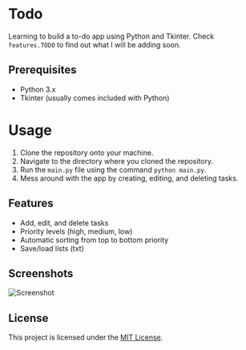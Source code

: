 # Todo

Learning to build a to-do app using Python and Tkinter. Check `features.TODO` to find out what I will be adding soon.

## Prerequisites

- Python 3.x
- Tkinter (usually comes included with Python)

# Usage

1. Clone the repository onto your machine.
2. Navigate to the directory where you cloned the repository.
3. Run the `main.py` file using the command `python main.py`.
4. Mess around with the app by creating, editing, and deleting tasks.

## Features

- Add, edit, and delete tasks
- Priority levels (high, medium, low)
- Automatic sorting from top to bottom priority
- Save/load lists (txt)

## Screenshots

![Screenshot](https://i.imgur.com/eS1cFZx.png)

## License

This project is licensed under the [MIT License](LICENSE).
